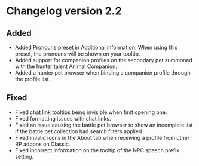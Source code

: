 # Changelog version 2.2

## Added

- Added Pronouns preset in Additional information. When using this preset, the pronouns will be shown on your tooltip.
- Added support for companion profiles on the secondary pet summoned with the hunter talent Animal Companion.
- Added a hunter pet browser when binding a companion profile through the profile list.

## Fixed

- Fixed chat link tooltips being invisible when first opening one.
- Fixed formatting issues with chat links.
- Fixed an issue causing the battle pet browser to show an incomplete list if the battle pet collection had search filters applied.
- Fixed invalid icons in the About tab when receiving a profile from other RP addons on Classic.
- Fixed incorrect information on the tooltip of the NPC speech prefix setting.
